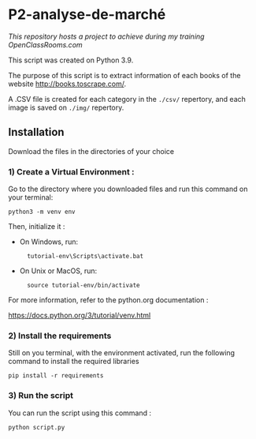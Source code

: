 # P2-analyse-de-marché

*This repository hosts a project to achieve during my training OpenClassRooms.com*

This script was created on Python 3.9.

The purpose of this script is to extract information of each books of the website <http://books.toscrape.com/>.

A .CSV file is created for each category in the `./csv/` repertory, and each image is saved on `./img/` repertory.

## Installation

Download the files in the directories of your choice

### 1) Create a Virtual Environment :
 
Go to the directory where you downloaded files and run this command on your terminal:

    python3 -m venv env
    
Then, initialize it :
 
- On Windows, run:

        tutorial-env\Scripts\activate.bat
    
- On Unix or MacOS, run:

        source tutorial-env/bin/activate
        
For more information, refer to the python.org documentation :

<https://docs.python.org/3/tutorial/venv.html>
    
### 2) Install the requirements

Still on you terminal, with the environment activated, run the following command to install the required libraries
    
    pip install -r requirements
    
### 3) Run the script

You can run the script using this command :

    python script.py
    
    